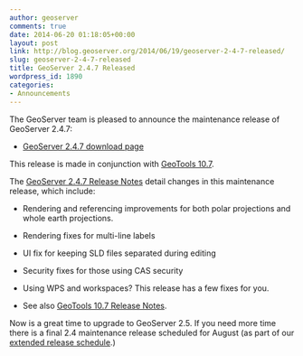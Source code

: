 ```yaml
---
author: geoserver
comments: true
date: 2014-06-20 01:18:05+00:00
layout: post
link: http://blog.geoserver.org/2014/06/19/geoserver-2-4-7-released/
slug: geoserver-2-4-7-released
title: GeoServer 2.4.7 Released
wordpress_id: 1890
categories:
- Announcements
---
```


The GeoServer team is pleased to announce the maintenance release of GeoServer 2.4.7: 



	
  * [GeoServer 2.4.7 download page](http://geoserver.org/release/2.4.7/)


This release is made in conjunction with [GeoTools 10.7](http://geotoolsnews.blogspot.com.au/2014/04/geotools-107-released.html).

The [GeoServer 2.4.7 Release Notes](https://jira.codehaus.org/secure/ReleaseNote.jspa?projectId=10311&version=20334) detail changes in this maintenance release, which include:



	
  * Rendering and referencing improvements for both polar projections and whole earth projections.

	
  * Rendering fixes for multi-line labels

	
  * UI fix for keeping SLD files separated during editing

	
  * Security fixes for those using CAS security

	
  * Using WPS and workspaces? This release has a few fixes for you.

	
  * See also [GeoTools 10.7 Release Notes](https://jira.codehaus.org/secure/ReleaseNote.jspa?projectId=10270&version=20330).



Now is a great time to upgrade to GeoServer 2.5. If you need more time there is a final 2.4 maintenance release scheduled for August (as part of our [extended release schedule](http://blog.geoserver.org/2014/02/26/extended-release-schedule/).)


